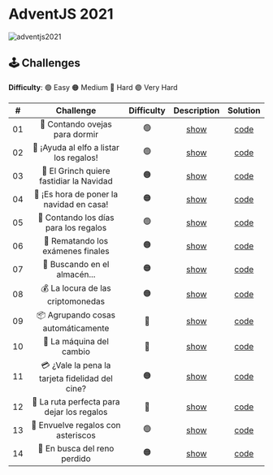 # AdventJS 2021

![adventjs2021](https://user-images.githubusercontent.com/49620375/215292096-81b769e3-d66e-4a13-9775-a0ef3eb5f751.png)

## 🕹️ Challenges

**Difficulty**: 🟢 Easy 🟠 Medium 🔴 Hard 🟣 Very Hard

|  #  |                    Challenge                    | Difficulty |                   Description                   |        Solution         |
| :-: | :---------------------------------------------: | :--------: | :---------------------------------------------: | :---------------------: |
| 01  |         🐑 Contando ovejas para dormir          |     🟢     | [show](https://2021.adventjs.dev/challenges/01) | [code](./challenge-01/) |
| 02  |     🎅 ¡Ayuda al elfo a listar los regalos!     |     🟢     | [show](https://2021.adventjs.dev/challenges/02) | [code](./challenge-02/) |
| 03  |    🎅 El Grinch quiere fastidiar la Navidad     |     🟠     | [show](https://2021.adventjs.dev/challenges/03) | [code](./challenge-03/) |
| 04  |    🎄 ¡Es hora de poner la navidad en casa!     |     🟠     | [show](https://2021.adventjs.dev/challenges/04) | [code](./challenge-04/) |
| 05  |      🎁 Contando los días para los regalos      |     🟢     | [show](https://2021.adventjs.dev/challenges/05) | [code](./challenge-05/) |
| 06  |        🧮 Rematando los exámenes finales        |     🟠     | [show](https://2021.adventjs.dev/challenges/06) | [code](./challenge-06/) |
| 07  |          🏪 Buscando en el almacén...           |     🟠     | [show](https://2021.adventjs.dev/challenges/07) | [code](./challenge-07/) |
| 08  |        💰 La locura de las criptomonedas        |     🟠     | [show](https://2021.adventjs.dev/challenges/08) | [code](./challenge-08/) |
| 09  |       📦 Agrupando cosas automáticamente        |     🔴     | [show](https://2021.adventjs.dev/challenges/09) | [code](./challenge-09/) |
| 10  |            🏦 La máquina del cambio             |     🔴     | [show](https://2021.adventjs.dev/challenges/10) | [code](./challenge-10/) |
| 11  | 💳 ¿Vale la pena la tarjeta fidelidad del cine? |     🟠     | [show](https://2021.adventjs.dev/challenges/11) | [code](./challenge-11/) |
| 12  |   🚧 La ruta perfecta para dejar los regalos    |     🔴     | [show](https://2021.adventjs.dev/challenges/12) | [code](./challenge-12/) |
| 13  |       🎁 Envuelve regalos con asteriscos        |     🟢     | [show](https://2021.adventjs.dev/challenges/13) | [code](./challenge-13/) |
| 14  |          🦌 En busca del reno perdido           |     🟠     | [show](https://2021.adventjs.dev/challenges/14) | [code](./challenge-14/) |

<!-- | 15  |                         El salto perfecto                         |       🟠       | [show](https://2021.adventjs.dev/challenges/01) | [code](./2021/Challenge-01/) |
| 16  |                    Descifrando los números...                     |       🟢       | [show](https://2021.adventjs.dev/challenges/01) | [code](./2021/Challenge-01/) |
| 17  |            La locura de enviar paquetes en esta época             |       🔴       | [show](https://2021.adventjs.dev/challenges/01) | [code](./2021/Challenge-01/) |
| 18  |                El sistema operativo de Santa Claus                |       🟢       | [show](https://2021.adventjs.dev/challenges/01) | [code](./2021/Challenge-01/) |
| 19  |                ¿Qué deberíamos aprender en Platzi?                |       🟠       | [show](https://2021.adventjs.dev/challenges/01) | [code](./2021/Challenge-01/) |
| 20  |                  ¿Una carta de pangramas? ¡QUÉ!                   |       🟢       | [show](https://2021.adventjs.dev/challenges/01) | [code](./2021/Challenge-01/) |
| 21  |                      La ruta con los regalos                      |       🔴       | [show](https://2021.adventjs.dev/challenges/01) | [code](./2021/Challenge-01/) |
| 22  |                ¿Cuántos adornos necesita el árbol?                |       🟠       | [show](https://2021.adventjs.dev/challenges/01) | [code](./2021/Challenge-01/) |
| 23  | ¿Puedes reconfigurar las fábricas para no parar de crear regalos? |       🟣       | [show](https://2021.adventjs.dev/challenges/01) | [code](./2021/Challenge-01/) |
| 24  |                   Comparando árboles de Navidad                   |       🟠       | [show](https://2021.adventjs.dev/challenges/01) | [code](./2021/Challenge-01/) |
| 25  |            El último juego y hasta el año que viene 👋            |       🟠       | [show](https://2021.adventjs.dev/challenges/01) | [code](./2021/Challenge-01/) | -->
